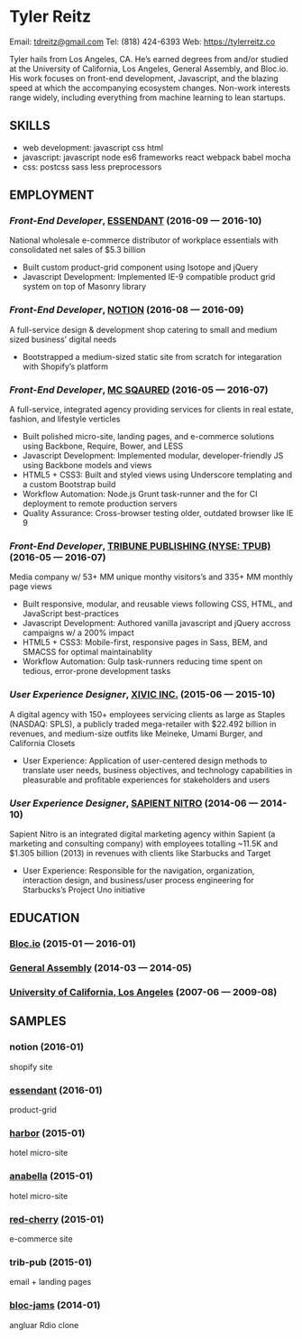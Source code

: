 Tyler Reitz
============
Email: tdreitz@gmail.com
Tel: (818) 424-6393
Web: https://tylerreitz.co

Tyler hails from Los Angeles, CA. He’s earned degrees from and/or studied at the University of California, Los Angeles, General Assembly, and Bloc.io. His work focuses on front-end development, Javascript, and the blazing speed at which the accompanying ecosystem changes. Non-work interests range widely, including everything from machine learning to lean startups.

## SKILLS

  - web development: javascript css html 
  - javascript: javascript node es6 frameworks react webpack babel mocha 
  - css: postcss sass less preprocessors 

## EMPLOYMENT

### *Front-End Developer*, [ESSENDANT](https://www.essendant.com/) (2016-09 — 2016-10)

National wholesale e-commerce distributor of workplace essentials with consolidated net sales of $5.3 billion
  - Built custom product-grid component using Isotope and jQuery
  - Javascript Development: Implemented IE-9 compatible product grid system on top of Masonry library

### *Front-End Developer*, [NOTION](https://www.facebook.com/NotionCreativeAgency/) (2016-08 — 2016-09)

A full-service design & development shop catering to small and medium sized business’ digital needs
  - Bootstrapped a medium-sized static site from scratch for integaration with Shopify’s platform

### *Front-End Developer*, [MC SQAURED](https://e-mc2.com/) (2016-05 — 2016-07)

A full-service, integrated agency providing services for clients in real estate, fashion, and lifestyle verticles
  - Built polished micro-site, landing pages, and e-commerce solutions using Backbone, Require, Bower, and LESS
  - Javascript Development: Implemented modular, developer-friendly JS using Backbone models and views
  - HTML5 + CSS3: Built and styled views using Underscore templating and a custom Bootstrap build
  - Workflow Automation: Node.js Grunt task-runner and the for CI deployment to remote production servers
  - Quality Assurance: Cross-browser testing older, outdated browser like IE 9

### *Front-End Developer*, [TRIBUNE PUBLISHING (NYSE: TPUB)](https://e-mc2.com/) (2016-05 — 2016-07)

Media company w/ 53+ MM unique monthy visitors’s and 335+ MM monthly page views
  - Built responsive, modular, and reusable views following CSS, HTML, and JavaScript best-practices
  - Javascript Development: Authored vanilla javascript and jQuery accross campaigns w/ a 200% impact
  - HTML5 + CSS3: Mobile-first, responsive pages in Sass, BEM, and SMACSS for optimal maintainablity
  - Workflow Automation: Gulp task-runners reducing time spent on tedious, error-prone development tasks

### *User Experience Designer*, [XIVIC INC.](http://www.xivic.com/) (2015-06 — 2015-10)

A digital agency with 150+ employees servicing clients as large as Staples (NASDAQ: SPLS), a publicly traded mega-retailer with $22.492 billion in revenues, and medium-size outfits like Meineke, Umami Burger, and California Closets
  - User Experience: Application of user-centered design methods to translate user needs, business objectives, and technology capabilities in pleasurable and profitable experiences for stakeholders and users

### *User Experience Designer*, [SAPIENT NITRO](http://www.sapientnitro.com/en-us.html) (2014-06 — 2014-10)

Sapient Nitro is an integrated digital marketing agency within Sapient (a marketing and consulting company)  with employees totalling ~11.5K and $1.305 billion (2013) in revenues with clients like Starbucks and Target
  - User Experience: Responsible for the navigation, organization, interaction design, and business/user process engineering for Starbucks’s Project Uno initiative




## EDUCATION

### [Bloc.io](http://bloc.io/) (2015-01 — 2016-01)



### [General Assembly](https://generalassemb.ly/) (2014-03 — 2014-05)



### [University of California, Los Angeles](http://www.ucla.edu/) (2007-06 — 2009-08)





## SAMPLES

### notion (2016-01)

shopify site

### [essendant](https://github.com/tylerreitz/essendant) (2016-01)

product-grid

### [harbor](http://1700southharbor.com/) (2015-01)

hotel micro-site

### [anabella](http://1030westkatella.com/) (2015-01)

hotel micro-site

### [red-cherry](https://shopredcherry.com/) (2015-01)

e-commerce site

### trib-pub (2015-01)

email + landing pages

### [bloc-jams](https://github.com/tylerreitz/bloc-jams-angular) (2014-01)

angluar Rdio clone








